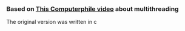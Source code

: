### Based on [This Computerphile video](https://youtu.be/7ENFeb-J75k) about multithreading

The original version was written in c
